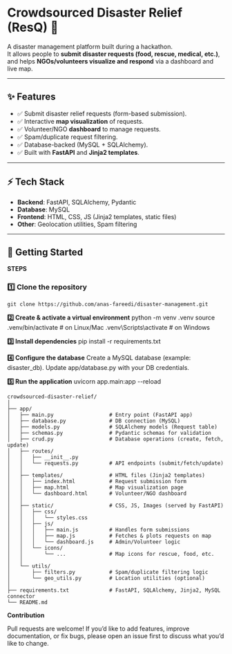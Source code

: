 
# Crowdsourced Disaster Relief (ResQ) 🚨

A disaster management platform built during a hackathon.  
It allows people to **submit disaster requests (food, rescue, medical, etc.)**,  
and helps **NGOs/volunteers visualize and respond** via a dashboard and live map.

---

## ✨ Features

- ✅ Submit disaster relief requests (form-based submission).  
- ✅ Interactive **map visualization** of requests.  
- ✅ Volunteer/NGO **dashboard** to manage requests.  
- ✅ Spam/duplicate request filtering.  
- ✅ Database-backed (MySQL + SQLAlchemy).  
- ✅ Built with **FastAPI** and **Jinja2 templates**.  

---

## ⚡ Tech Stack

- **Backend**: FastAPI, SQLAlchemy, Pydantic  
- **Database**: MySQL  
- **Frontend**: HTML, CSS, JS (Jinja2 templates, static files)  
- **Other**: Geolocation utilities, Spam filtering  

---

## 🚀 Getting Started
**STEPS**
### 1️⃣ Clone the repository
```
git clone https://github.com/anas-fareedi/disaster-management.git
```
**2️⃣ Create & activate a virtual environment**
python -m venv .venv
source .venv/bin/activate   # on Linux/Mac
.venv\Scripts\activate      # on Windows

**3️⃣ Install dependencies**
pip install -r requirements.txt

**4️⃣ Configure the database**
Create a MySQL database (example: disaster_db).
Update app/database.py with your DB credentials.

**5️⃣ Run the application**
uvicorn app.main:app --reload

```
crowdsourced-disaster-relief/
│
├── app/
│   ├── main.py                  # Entry point (FastAPI app)
│   ├── database.py              # DB connection (MySQL)
│   ├── models.py                # SQLAlchemy models (Request table)
│   ├── schemas.py               # Pydantic schemas for validation
│   ├── crud.py                  # Database operations (create, fetch, update)
│   ├── routes/
│   │   ├── __init__.py
│   │   └── requests.py          # API endpoints (submit/fetch/update)
│   │
│   ├── templates/               # HTML files (Jinja2 templates)
│   │   ├── index.html           # Request submission form
│   │   ├── map.html             # Map visualization page
│   │   └── dashboard.html       # Volunteer/NGO dashboard
│   │
│   ├── static/                  # CSS, JS, Images (served by FastAPI)
│   │   ├── css/
│   │   │   └── styles.css
│   │   ├── js/
│   │   │   ├── main.js          # Handles form submissions
│   │   │   ├── map.js           # Fetches & plots requests on map
│   │   │   └── dashboard.js     # Admin/Volunteer logic
│   │   └── icons/
│   │       └── ...              # Map icons for rescue, food, etc.
│   │
│   └── utils/
│       ├── filters.py           # Spam/duplicate filtering logic
│       └── geo_utils.py         # Location utilities (optional)
│
├── requirements.txt             # FastAPI, SQLAlchemy, Jinja2, MySQL connector
└── README.md
```
**Contribution**

Pull requests are welcome!
If you’d like to add features, improve documentation, or fix bugs,
please open an issue first to discuss what you’d like to change.
